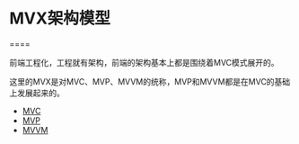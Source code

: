 # MVX架构模型
====

前端工程化，工程就有架构，前端的架构基本上都是围绕着MVC模式展开的。

这里的MVX是对MVC、MVP、MVVM的统称，MVP和MVVM都是在MVC的基础上发展起来的。


* [MVC](mvc.md)
* [MVP](mvp.md)
* [MVVM](mvvm.md)


